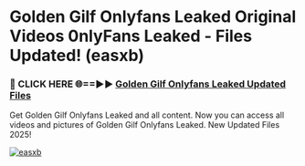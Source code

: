 # Golden Gilf Onlyfans Leaked Original Videos 0nlyFans Leaked - Files Updated! (easxb)

<h3>🔴 CLICK HERE 🌐==►► <a href="https://tinyurl.com/x26r9saj" rel="nofollow">Golden Gilf Onlyfans Leaked Updated Files</a></h3>

Get Golden Gilf Onlyfans Leaked and all content. Now you can access all videos and pictures of Golden Gilf Onlyfans Leaked. New Updated Files 2025!

[![easxb](https://i.imgur.com/LkgZPqh.gif)](https://tinyurl.com/x26r9saj)
